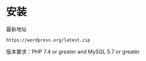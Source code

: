 # 安装

最新地址

```纯文本
https://wordpress.org/latest.zip
```

版本要求：PHP 7.4 or greater and MySQL 5.7  or greater
